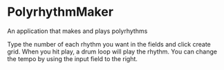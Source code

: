 # PolyrhythmMaker
An application that makes and plays polyrhythms 

Type the number of each rhythm you want in the fields and click create grid. 
When you hit play, a drum loop will play the rhythm.
You can change the tempo by using the input field to the right.
